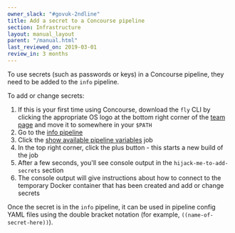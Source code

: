 ```yaml
---
owner_slack: "#govuk-2ndline"
title: Add a secret to a Concourse pipeline
section: Infrastructure
layout: manual_layout
parent: "/manual.html"
last_reviewed_on: 2019-03-01
review_in: 3 months
---
```


To use secrets (such as passwords or keys) in a Concourse pipeline, they need to be added to the `info` pipeline.

To add or change secrets:

1. If this is your first time using Concourse, download the `fly` CLI by clicking the appropriate OS logo at the bottom right corner of the [team page](https://cd.gds-reliability.engineering/teams/govuk-tools) and move it to somewhere in your `$PATH`
2. Go to the [info pipeline](https://cd.gds-reliability.engineering/teams/govuk-tools/pipelines/info)
3. Click the [show available pipeline variables](https://cd.gds-reliability.engineering/teams/govuk-tools/pipelines/info/jobs/show-available-pipeline-variables) job
4. In the top right corner, click the plus button - this starts a new build of the job
5. After a few seconds, you'll see console output in the `hijack-me-to-add-secrets` section
6. The console output will give instructions about how to connect to the temporary Docker container that has been created and add or change secrets

Once the secret is in the `info` pipeline, it can be used in pipeline config YAML files using the double bracket notation (for example, `((name-of-secret-here))`).
